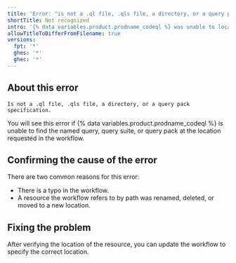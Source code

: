 ```yaml
---
title: 'Error: "is not a .ql file, .qls file, a directory, or a query pack specification"'
shortTitle: Not recognized
intro: '{% data variables.product.prodname_codeql %} was unable to locate one of the queries or sets of queries that are specified for analysis.'
allowTitleToDifferFromFilename: true
versions:
  fpt: '*'
  ghes: '*'
  ghec: '*'
---
```


## About this error

```text
Is not a .ql file, .qls file, a directory, or a query pack specification.
```

You will see this error if {% data variables.product.prodname_codeql %} is unable to find the named query, query suite, or query pack at the location requested in the workflow.

## Confirming the cause of the error

There are two common reasons for this error:

* There is a typo in the workflow.
* A resource the workflow refers to by path was renamed, deleted, or moved to a new location.

## Fixing the problem

After verifying the location of the resource, you can update the workflow to specify the correct location.
